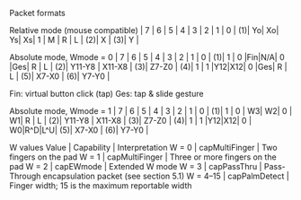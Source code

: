 Packet formats

Relative mode (mouse compatible)
   | 7 | 6 | 5 | 4 | 3 | 2 | 1 | 0 |
(1)| Yo| Xo| Ys| Xs| 1 | M | R | L |
(2)|               X               |
(3)|               Y               |

Absolute mode, Wmode = 0
   | 7 | 6 | 5 | 4 | 3 | 2 | 1 | 0 |
(1)| 1 | 0 |Fin|N/A| 0 |Ges| R | L |
(2)|     Y11-Y8    |     X11-X8    |
(3)|             Z7-Z0             |
(4)| 1 | 1 |Y12|X12| 0 |Ges| R | L |
(5)|             X7-X0             |
(6)|             Y7-Y0             |

Fin: virtual button click (tap)
Ges: tap & slide gesture

Absolute mode, Wmode = 1
   | 7 | 6 | 5 | 4 | 3 | 2 | 1 | 0 |
(1)| 1 | 0 | W3| W2| 0 | W1| R | L |
(2)|     Y11-Y8    |     X11-X8    |
(3)|             Z7-Z0             |
(4)| 1 | 1 |Y12|X12| 0 | W0|R^D|L^U|
(5)|             X7-X0             |
(6)|             Y7-Y0             |

W values
Value    | Capability     | Interpretation
W = 0    | capMultiFinger | Two fingers on the pad
W = 1    | capMultiFinger | Three or more fingers on the pad
W = 2    | capEWmode      | Extended W mode
W = 3    | capPassThru    | Pass-Through encapsulation packet (see section 5.1)
W = 4–15 | capPalmDetect  | Finger width; 15 is the maximum reportable width